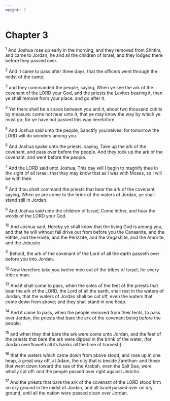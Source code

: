 ```yaml
---
weight: 3
---
```


# Chapter 3

<sup>1</sup> And Joshua rose up early in the morning, and they removed from Shittim, and came to Jordan, he and all the children of Israel; and they lodged there before they passed over. 

<sup>2</sup> And it came to pass after three days, that the officers went through the midst of the camp; 

<sup>3</sup> and they commanded the people, saying, When ye see the ark of the covenant of the LORD your God, and the priests the Levites bearing it, then ye shall remove from your place, and go after it. 

<sup>4</sup> Yet there shall be a space between you and it, about two thousand cubits by measure: come not near unto it, that ye may know the way by which ye must go; for ye have not passed this way heretofore. 

<sup>5</sup> And Joshua said unto the people, Sanctify yourselves: for tomorrow the LORD will do wonders among you. 

<sup>6</sup> And Joshua spake unto the priests, saying, Take up the ark of the covenant, and pass over before the people. And they took up the ark of the covenant, and went before the people. 

<sup>7</sup> And the LORD said unto Joshua, This day will I begin to magnify thee in the sight of all Israel, that they may know that as I was with Moses, so I will be with thee. 

<sup>8</sup> And thou shalt command the priests that bear the ark of the covenant, saying, When ye are come to the brink of the waters of Jordan, ye shall stand still in Jordan. 

<sup>9</sup> And Joshua said unto the children of Israel, Come hither, and hear the words of the LORD your God. 

<sup>10</sup> And Joshua said, Hereby ye shall know that the living God is among you, and that he will without fail drive out from before you the Canaanite, and the Hittite, and the Hivite, and the Perizzite, and the Girgashite, and the Amorite, and the Jebusite. 

<sup>11</sup> Behold, the ark of the covenant of the Lord of all the earth passeth over before you into Jordan. 

<sup>12</sup> Now therefore take you twelve men out of the tribes of Israel, for every tribe a man. 

<sup>13</sup> And it shall come to pass, when the soles of the feet of the priests that bear the ark of the LORD, the Lord of all the earth, shall rest in the waters of Jordan, that the waters of Jordan shall be cut off, even the waters that come down from above; and they shall stand in one heap. 

<sup>14</sup> And it came to pass, when the people removed from their tents, to pass over Jordan, the priests that bare the ark of the covenant being before the people; 

<sup>15</sup> and when they that bare the ark were come unto Jordan, and the feet of the priests that bare the ark were dipped in the brink of the water, (for Jordan overfloweth all its banks all the time of harvest,) 

<sup>16</sup> that the waters which came down from above stood, and rose up in one heap, a great way off, at Adam, the city that is beside Zarethan: and those that went down toward the sea of the Arabah, even the Salt Sea, were wholly cut off: and the people passed over right against Jericho. 

<sup>17</sup> And the priests that bare the ark of the covenant of the LORD stood firm on dry ground in the midst of Jordan, and all Israel passed over on dry ground, until all the nation were passed clean over Jordan. 


